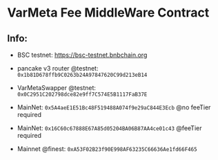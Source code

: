 # VarMeta Fee MiddleWare Contract
## Info:
- BSC testnet: https://bsc-testnet.bnbchain.org
- pancake v3 router @testnet: `0x1b81D678ffb9C0263b24A97847620C99d213eB14`
- VarMetaSwapper @testnet: `0x0C2951C202798dce82e9ff7C574E5B1117FaB37E`
- MainNet: `0x5A4aeE1E51Bc48F519488A074f9e29aC844E3Ecb` @no feeTier required
- MainNet: `0x16C60c67888E67A85d05204BA06B87AA4ce01c43` @feeTier required

- Mainnet @finest: `0xA53F02B23f90E998AF63235C66636Ae1fd66F465`